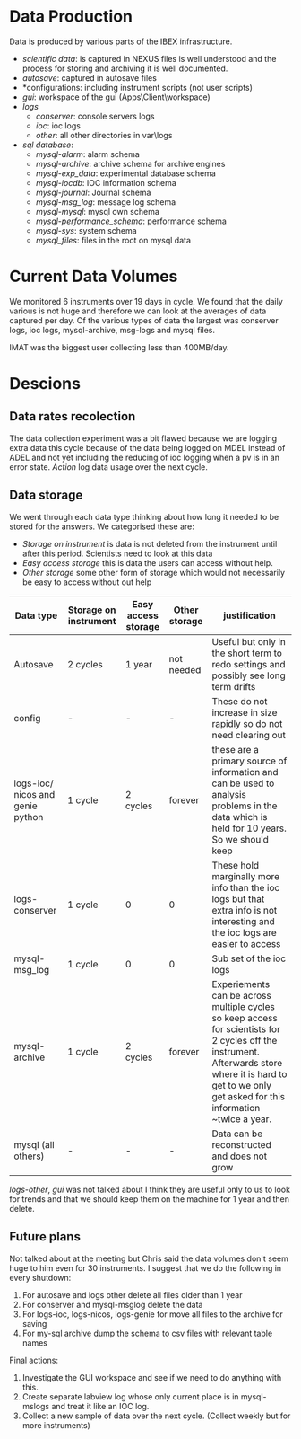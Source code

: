 # Data Production

Data is produced by various parts of the IBEX infrastructure. 

- *scientific data*: is captured in NEXUS files is well understood and the process for storing and archiving it is well documented.
- *autosave*: captured in autosave files 
- *configurations: including instrument scripts (not user scripts)
- *gui*: workspace of the gui (Apps\Client\workspace)
- *logs*
    - *conserver*: console servers logs
    - *ioc*: ioc logs
    - *other*: all other directories in var\logs
- *sql database*:
    - *mysql-alarm*: alarm schema
    - *mysql-archive*: archive schema for archive engines
    - *mysql-exp_data*: experimental database schema
    - *mysql-iocdb*: IOC information schema
    - *mysql-journal*: Journal schema
    - *mysql-msg_log*: message log schema
    - *mysql-mysql*: mysql own schema
    - *mysql-performance_schema*: performance schema
    - *mysql-sys*: system schema
    - *mysql_files*: files in the root on mysql data

# Current Data Volumes

We monitored 6 instruments over 19 days in cycle. We found that the daily various is not huge and therefore we can look at the averages of data captured per day. Of the various types of data the largest was conserver logs, ioc logs, mysql-archive, msg-logs and mysql files.

IMAT was the biggest user collecting less than 400MB/day.

# Descions

## Data rates recolection

The data collection experiment was a bit flawed because we are logging extra data this cycle because of the data being logged on MDEL instead of ADEL and not yet including the reducing of ioc logging when a pv is in an error state. *Action* log data usage over the next cycle.

## Data storage

We went through each data type thinking about how long it needed to be stored for the answers. We categorised these are:

* *Storage on instrument* is data is not deleted from the instrument until after this period. Scientists need to look at this data 
* *Easy access storage* this is data the users can access without help.
* *Other storage* some other form of storage which would not necessarily be easy to access without out help

Data type | Storage on instrument | Easy access storage | Other storage | justification
--------  | --------------------- | ------------------- | ------------- | -------------
Autosave  | 2 cycles              | 1 year              | not needed    | Useful but only in the short term to redo settings and possibly see long term drifts
config    | -                     |  -                  | -             | These do not increase in size rapidly so do not need clearing out
logs-ioc/ nicos and genie python | 1 cycle | 2 cycles | forever | these are a primary source of information and can be used to analysis problems in the data which is held for 10 years. So we should keep
logs-conserver | 1 cycle        | 0 | 0 | These hold marginally more info than the ioc logs but that extra info is not interesting and the ioc logs are easier to access
mysql-msg_log | 1 cycle | 0 | 0 | Sub set of the ioc logs
mysql-archive | 1 cycle | 2 cycles | forever | Experiements can be across multiple cycles so keep access for scientists for 2 cycles off the instrument. Afterwards store where it is hard to get to we only get asked for this information ~twice a year.
mysql (all others) | - | - | - | Data can be reconstructed and does not grow


*logs-other*, *gui* was not talked about I think they are useful only to us to look for trends and that we should keep them on the machine for 1 year and then delete.

## Future plans

Not talked about at the meeting but Chris said the data volumes don't seem huge to him even for 30 instruments. I suggest that we do the following in every shutdown:

1. For autosave and logs other delete all files older than 1 year
1. For conserver and mysql-msglog delete the data
1. For logs-ioc, logs-nicos, logs-genie for move all files to the archive for saving
1. For my-sql archive dump the schema to csv files with relevant table names

Final actions:

1. Investigate the GUI workspace and see if we need to do anything with this.
1. Create separate labview log whose only current place is in mysql-mslogs and treat it like an IOC log.
1. Collect a new sample of data over the next cycle. (Collect weekly but for more instruments)
